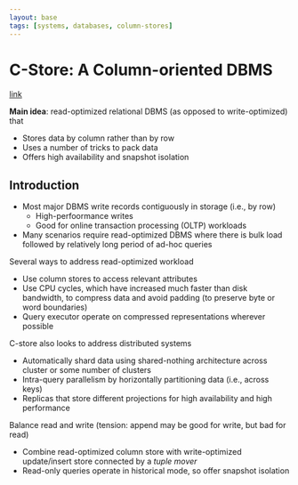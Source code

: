 ```yaml
---
layout: base
tags: [systems, databases, column-stores]
---
```


# C-Store: A Column-oriented DBMS
[link](http://db.csail.mit.edu/projects/cstore/vldb.pdf)

**Main idea**: read-optimized relational DBMS (as opposed to write-optimized) that
- Stores data by column rather than by row
- Uses a number of tricks to pack data
- Offers high availability and snapshot isolation

## Introduction
- Most major DBMS write records contiguously in storage (i.e., by row)
  - High-perfoormance writes
  - Good for online transaction processing (OLTP) workloads
- Many scenarios require read-optimized DBMS where there is bulk load followed by relatively long period of ad-hoc queries

Several ways to address read-optimized workload
- Use column stores to access relevant attributes
- Use CPU cycles, which have increased much faster than disk bandwidth, to compress data and avoid padding (to preserve byte or word boundaries)
- Query executor operate on compressed representations wherever possible

C-store also looks to address distributed systems
- Automatically shard data using shared-nothing architecture across cluster or some number of clusters
- Intra-query parallelism by horizontally partitioning data (i.e., across keys)
- Replicas that store different projections for high availability and high performance

Balance read and write (tension: append may be good for write, but bad for read)
- Combine read-optimized column store with write-optimized update/insert store connected by a *tuple mover*
- Read-only queries operate in historical mode, so offer snapshot isolation
